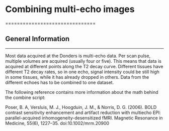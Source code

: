 # Combining multi-echo images
===============================
## General Information
-------------------------------

Most data acquired at the Donders is multi-echo data. Per scan pulse, multiple volumes are acquired (usually four or five). This means that data is acquired at different points along the T2 decay curve. Different tissues have different T2 decay rates, so in one echo, signal intensity could be still high in some tissues, while it has already dropped in others. Data from the different echoes has to be combined to one dataset.

The following reference contains more information about the math behind the combine script:

Poser, B. A, Versluis, M. J., Hoogduin, J. M., & Norris, D. G. (2006). BOLD contrast sensitivity enhancement and artifact reduction with multiecho EPI: parallel-acquired inhomogeneity-desensitized fMRI. Magnetic Resonance in Medicine, 55(6), 1227–35. doi:10.1002/mrm.20900

